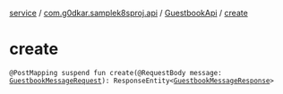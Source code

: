 [service](../../index.md) / [com.g0dkar.samplek8sproj.api](../index.md) / [GuestbookApi](index.md) / [create](./create.md)

# create

`@PostMapping suspend fun create(@RequestBody message: `[`GuestbookMessageRequest`](../../com.g0dkar.samplek8sproj.model.request/-guestbook-message-request/index.md)`): ResponseEntity<`[`GuestbookMessageResponse`](../../com.g0dkar.samplek8sproj.model.response/-guestbook-message-response/index.md)`>`